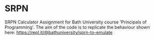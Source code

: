 # SRPN
SRPN Calculator Assignment for Bath University course 'Principals of Programming'.
The aim of the code is to replicate the behaviour shown here: https://repl.it/@bathuniversity/sprn-to-emulate
